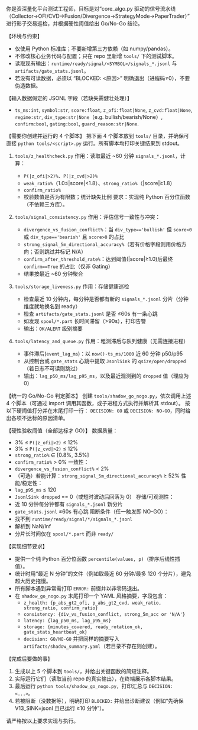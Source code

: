 你是资深量化平台测试工程师，目标是对“core_algo.py 驱动的信号流水线（Collector→OFI/CVD→Fusion/Divergence→StrategyMode→PaperTrader）”进行影子交易巡检，并根据硬性阈值给出 Go/No-Go 结论。

【环境与约束】
- 仅使用 Python 标准库；不要新增第三方依赖（如 numpy/pandas）。
- 不修改核心业务代码与配置；只在 repo 里新增 `tools/` 下的测试脚本。
- 读取现有输出：`runtime/ready/signal/<SYMBOL>/signals_*.jsonl` 与 `artifacts/gate_stats.jsonl`。
- 若没有可读数据，必须以 “BLOCKED: <原因>” 明确退出（进程码≠0），不要伪造数据。

【输入数据假定的 JSONL 字段（若缺失需健壮处理）】
- `ts_ms:int`, `symbol:str`, `score:float`, `z_ofi:float|None`, `z_cvd:float|None`,
  `regime:str`, `div_type:str|None`（e.g. bullish/bearish/None）, `confirm:bool`,
  `gating:bool`, `guard_reason:str|None`.

【需要你创建并运行的 4 个脚本】
把下面 4 个脚本放到 `tools/` 目录，并确保可直接 `python tools/<script>.py` 运行。所有脚本均打印关键结果到 stdout。

1) `tools/z_healthcheck.py`
   作用：读取最近 ~60 分钟 `signals_*.jsonl`，计算：
   - `P(|z_ofi|>2)%`、`P(|z_cvd|>2)%`
   - `weak_ratio%`（1.0≤|score|<1.8）、`strong_ratio%`（|score|≥1.8）
   - `confirm_ratio%`
   - 校验数值是否为有限数；统计缺失比例
   要求：实现纯 Python 百分位函数（不依赖三方库）。

2) `tools/signal_consistency.py`
   作用：评估信号一致性与冲突：
   - `divergence_vs_fusion_conflict%`：当 `div_type=='bullish'` 但 `score<0` 或 `div_type=='bearish'` 且 `score>0` 的占比
   - `strong_signal_5m_directional_accuracy%`（若有价格字段则用价格方向；否则跳过并标记 N/A）
   - `confirm_after_threshold_rate%`：达到阈值(|score|≥1.0)后最终 `confirm==True` 的占比（仅非 Gating）
   - 结果按最近 ~60 分钟聚合

3) `tools/storage_liveness.py`
   作用：存储健康巡检
   - 检查最近 10 分钟内，每分钟是否都有新的 `signals_*.jsonl` 分片（分钟维度就地换名到 ready）
   - 检查 `artifacts/gate_stats.jsonl` 是否 ≤60s 有一条心跳
   - 如发现 `spool/*.part` 长时间滞留（>90s），打印告警
   - 输出：`OK/ALERT` 级别摘要

4) `tools/latency_and_queue.py`
   作用：粗测滞后与队列健康（无需连接进程）
   - 事件滞后(`event_lag_ms`)：以 `now()-ts_ms/1000` 近 60 分钟 p50/p95
   - 从控制台或 `gate_stats` 心跳中提取 `JsonlSink` 的 `qsize/open/dropped`（若日志不可读则跳过）
   - 输出：`lag_p50_ms/lag_p95_ms`，以及最近观测到的 `dropped` 值（理应为 0）

【统一的 Go/No-Go 判定脚本】
创建 `tools/shadow_go_nogo.py`，依次调用上述 4 个脚本（可通过 import 调用其函数，或子进程方式执行并解析其 stdout）。
按以下硬阈值打分并在末尾打印一行：
`DECISION: GO` 或 `DECISION: NO-GO`，同时给出各项不达标的原因清单。

【硬性验收阈值（全部达标才 GO）】
数据质量：
- 3% ≤ `P(|z_ofi|>2)` ≤ 12%
- 3% ≤ `P(|z_cvd|>2)` ≤ 12%
- `strong_ratio%` ∈ [0.8%, 3.5%]
- `confirm_ratio%` > 0%
一致性：
- `divergence_vs_fusion_conflict%` < 2%
- （可选）若能计算：`strong_signal_5m_directional_accuracy%` ≥ 52%
性能/稳定性：
- `lag_p95_ms` ≤ 120
- `JsonlSink dropped` == 0（或短时波动后回落为 0）
存储/可观测性：
- 近 10 分钟每分钟都有 `signals_*.jsonl` 新分片
- `gate_stats.jsonl` ≤60s 有心跳
阻断条件（任一触发即 NO-GO）：
- 找不到 `runtime/ready/signal/*/signals_*.jsonl`
- 解析到 NaN/Inf
- 分片长时间仅在 `spool/*.part` 而非 `ready/`

【实现细节要求】
- 提供一个纯 Python 百分位函数 `percentile(values, p)`（排序后线性插值）。
- 统计时用“最近 N 分钟”的文件（例如取最近 60 分钟/最多 120 个分片），避免超大历史拖慢。
- 所有脚本遇到异常需打印 `ERROR:` 前缀并以非零码退出。
- 在 `shadow_go_nogo.py` 末尾打印一个 YAML 风格摘要，字段包含：
  - `z_health: {p_abs_gt2_ofi, p_abs_gt2_cvd, weak_ratio, strong_ratio, confirm_ratio}`
  - `consistency: {div_vs_fusion_conflict, strong_5m_acc or 'N/A'}`
  - `latency: {lag_p50_ms, lag_p95_ms}`
  - `storage: {minutes_covered, ready_rotation_ok, gate_stats_heartbeat_ok}`
  - `decision: GO/NO-GO`
并把同样的摘要写入 `artifacts/shadow_summary.yaml`（若目录不存在则创建）。

【完成后要做的事】
1) 生成以上 5 个脚本到 `tools/`，并给出关键函数的简短注释。
2) 实际运行它们（读取当前 repo 的真实输出），在终端展示各脚本结果。
3) 最后运行 `python tools/shadow_go_nogo.py`，打印汇总与 `DECISION: <...>`。
4) 若被阻断（没数据等），明确打印 `BLOCKED:` 并给出诊断建议（例如“先确保 V13_SINK=jsonl 且已运行 ≥10 分钟”）。

请严格按以上要求实现与执行。
